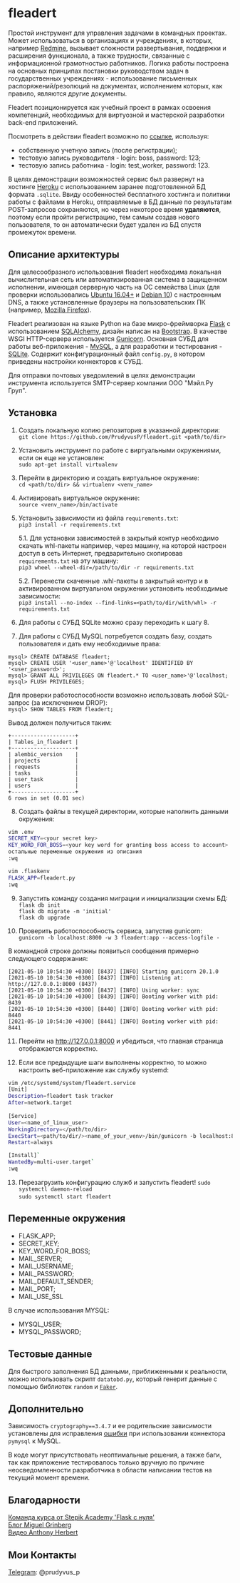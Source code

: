 # fleadert
Простой инструмент для управления задачами в командных проектах. Может использоваться в организациях и учреждениях, в которых, например [Redmine](https://www.redmine.org/), вызывает сложности развертывания, поддержки и расширения функционала, а также трудности, связанные с информационной грамотностью работников. Логика работы построена на основных принципах постановки руководством задач в государственных учреждениях - использование письменных распоряжений/резолюций на документах, исполнением которых, как правило, являются другие документы.

Fleadert позиционируется как учебный проект в рамках освоения компетенций, необходимых для виртуозной и мастерской разработки back-end приложений. 

Посмотреть в действии fleadert возможно по [ссылке](fleadert.herokuapp.com/), используя:
* собственную учетную запись (после регистрации);
* тестовую запись руководителя - login: boss, password: 123;
* тестовую запись работника - login: test_worker, password: 123.

В целях демонстрации возможностей сервис был развернут на хостинге [Heroku](https://heroku.com) с использованием заранее подготовленной БД формата `.sqlite`. Ввиду особенностей бесплатного хостинга и политики работы с файлами в Heroku, отправляемые в БД данные по результатам POST-запросов сохраняются, но через некоторое время **удаляются**, поэтому если пройти регистрацию, тем самым создав нового пользователя, то он автоматически будет удален из БД спустя промежуток времени.

## Описание архитектуры

Для целесообразного использования fleadert необходима локальная вычислительная сеть или автоматизированная система в защищенном исполнении, имеющая серверную часть на ОС семейства Linux (для проверки использовались [Ubuntu 16.04+](https://ubuntu.com/) и [Debian 10](https://www.debian.org/)) с настроенным DNS, а также установленные браузеры на пользовательских ПК (например, [Mozilla Firefox](https://www.mozilla.org/ru/)).

Fleadert реализован на языке Python на базе микро-фреймворка [Flask](https://palletsprojects.com/p/flask/) с использованием [SQLAlchemy](https://www.sqlalchemy.org/), дизайн написан на [Bootstrap](https://getbootstrap.com/). В качестве WSGI HTTP-сервера используется [Gunicorn](https://gunicorn.org/).
Основная СУБД для работы веб-приложения - [MySQL](https://www.mysql.com/), а для разработки и тестирования - [SQLite](https://www.sqlite.org/). Содержит конфигурационный файл `config.py`, в котором приведены настройки коннекторов к СУБД.

Для отправки почтовых уведомлений в целях демонстрации инструмента используется SMTP-сервер компании ООО "Мэйл.Ру Груп".

## Установка

1. Создать локальную копию репозитория в указанной директории:  
`git clone https://github.com/PrudyvusP/fleadert.git <path/to/dir>`

2. Установить инструмент по работе с виртуальными окружениями, если он еще не установлен:  
`sudo apt-get install virtualenv`

3. Перейти в директорию и создать виртуальное окружение:  
`cd <path/to/dir> && virtualenv <venv_name>`

4. Активировать виртуальное окружение:  
`source <venv_name>/bin/activate`

5. Установить зависимости из файла `requirements.txt`:  
`pip3 install -r requirements.txt`

   5.1. Для установки зависимостей в закрытый контур необходимо скачать whl-пакеты например, через машину, на которой настроен доступ в сеть Интернет, предварительно скопировав `requirements.txt` на эту машину:  
`pip3 wheel --wheel-dir=/path/to/dir -r requirements.txt`

   5.2. Перенести скаченные .whl-пакеты в закрытый контур и в активированном виртуальном окружении установить необходимые зависимости:  
`pip3 install --no-index --find-links=<path/to/dir/with/whl> -r requirements.txt`

6. Для работы с СУБД SQLite можно сразу переходить к шагу 8. 

7. Для работы с СУБД MySQL потребуется создать базу, создать пользователя и дать ему необходимые права:  
```mysql
mysql> CREATE DATABASE fleadert;
mysql> CREATE USER '<user_name>'@'localhost' IDENTIFIED BY '<user_password>';
mysql> GRANT ALL PRIVILEGES ON fleadert.* TO <user_name>'@'localhost;
mysql> FLUSH PRIVILEGES;
```  
   Для проверки работоспособности возможно использовать любой SQL-запрос (за исключением DROP):  
 `mysql> SHOW TABLES FROM fleadert;`
 
   Вывод должен получиться таким:  
   ```
  +--------------------+  
  | Tables_in_fleadert |  
  +--------------------+  
  | alembic_version    |  
  | projects           |  
  | requests           |  
  | tasks              |  
  | user_task          |  
  | users              |  
  +--------------------+  
  6 rows in set (0.01 sec)
```

8. Создать файлы в текущей директории, которые наполнить данными окружения:  
```sh
vim .env
SECRET_KEY=<your secret key>
KEY_WORD_FOR_BOSS=<your key word for granting boss access to account>
остальные переменные окружения из описания
:wq
```
```bash
vim .flaskenv
FLASK_APP=fleadert.py
:wq
```

9. Запустить команду создания миграции и инициализации схемы БД:  
`flask db init`  
`flask db migrate -m 'initial'`  
`flask db upgrade`  

10. Проверить работоспособность сервиса, запустив gunicorn:  
`gunicorn -b localhost:8000 -w 3 fleadert:app --access-logfile -`  

   В командной строке должны появиться сообщения примерно следующего содержания:  
   ```log
   [2021-05-10 10:54:30 +0300] [8437] [INFO] Starting gunicorn 20.1.0
   [2021-05-10 10:54:30 +0300] [8437] [INFO] Listening at: http://127.0.0.1:8000 (8437)
   [2021-05-10 10:54:30 +0300] [8437] [INFO] Using worker: sync
   [2021-05-10 10:54:30 +0300] [8439] [INFO] Booting worker with pid: 8439
   [2021-05-10 10:54:30 +0300] [8440] [INFO] Booting worker with pid: 8440
   [2021-05-10 10:54:30 +0300] [8441] [INFO] Booting worker with pid: 8441
   ```

11. Перейти на http://127.0.0.1:8000 и убедиться, что главная страница отображается корректно.  

12. Если все предыдущие шаги выполнены корректно, то можно настроить веб-приложение как службу systemd:
```sh
vim /etc/systemd/system/fleadert.service
[Unit]
Description=fleadert task tracker
After=network.target
 
[Service]
User=<name_of_linux_user>
WorkingDirectory=</path/to/dir>
ExecStart=<path/to/dir/><name_of_your_venv>/bin/gunicorn -b localhost:8000 -w 3 fleadert:app --access-logfile -
Restart=always

[Install]`  
WantedBy=multi-user.target`  
:wq
```
13. Перезагрузить конфигурацию служб и запустить fleadert!
`sudo systemctl daemon-reload`  
`sudo systemctl start fleadert`  

## Переменные окружения
* FLASK_APP;
* SECRET_KEY;
* KEY_WORD_FOR_BOSS;
* MAIL_SERVER;
* MAIL_USERNAME;
* MAIL_PASSWORD;
* MAIL_DEFAULT_SENDER;
* MAIL_PORT;
* MAIL_USE_SSL

В случае использования MYSQL: 

* MYSQL_USER;
* MYSQL_PASSWORD;

## Тестовые данные

Для быстрого заполнения БД данными, приближенными к реальности, можно использовать скрипт `datatobd.py`, который генерит данные с помощью библиотек `random` и [`Faker`](https://pypi.org/project/Faker/).

## Дополнительно
Зависимость `cryptography==3.4.7` и ее родительские зависимости установлены для исправления [ошибки](https://github.com/PyMySQL/PyMySQL/issues/768) при использовании коннектора `pymysql` к MySQL.

В коде могут присутствовать неоптимальные решения, а также баги, так как приложение тестировалось только вручную по причине неосведомленности разработчика в области написании тестов на текущий момент времени.

## Благодарности
[Команда курса от Stepik Academy 'Flask с нуля'](https://academy.stepik.org/flask)  
[Блог Miguel Grinberg](https://blog.miguelgrinberg.com/index)  
[Видео Anthony Herbert](https://prettyprinted.com/)  

## Мои Контакты
[Telegram](https://web.telegram.org): @prudyvus_p

